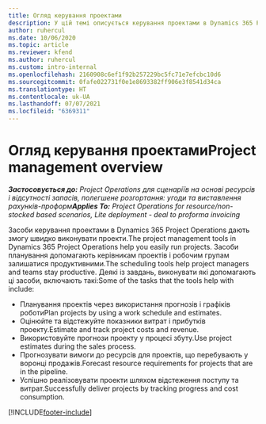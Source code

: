 ```yaml
---
title: Огляд керування проектами
description: У цій темі описується керування проектами в Dynamics 365 Project Operations.
author: ruhercul
ms.date: 10/06/2020
ms.topic: article
ms.reviewer: kfend
ms.author: ruhercul
ms.custom: intro-internal
ms.openlocfilehash: 2160908c6ef1f92b257229bc5fc71e7efcbc10d6
ms.sourcegitcommit: 0fafe022731f0e1e8693382ff906e3f8541d34ca
ms.translationtype: HT
ms.contentlocale: uk-UA
ms.lasthandoff: 07/07/2021
ms.locfileid: "6369311"
---
```

# <a name="project-management-overview"></a><span data-ttu-id="af8e6-103">Огляд керування проектами</span><span class="sxs-lookup"><span data-stu-id="af8e6-103">Project management overview</span></span>

<span data-ttu-id="af8e6-104">_**Застосовується до:** Project Operations для сценаріїв на основі ресурсів і відсутності запасів, полегшене розгортання: угоди та виставлення рахунків-проформ_</span><span class="sxs-lookup"><span data-stu-id="af8e6-104">_**Applies To:** Project Operations for resource/non-stocked based scenarios, Lite deployment - deal to proforma invoicing_</span></span>

<span data-ttu-id="af8e6-105">Засоби керування проектами в Dynamics 365 Project Operations дають змогу швидко виконувати проекти.</span><span class="sxs-lookup"><span data-stu-id="af8e6-105">The project management tools in Dynamics 365 Project Operations help you easily run projects.</span></span> <span data-ttu-id="af8e6-106">Засоби планування допомагають керівникам проектів і робочим групам залишатися продуктивними.</span><span class="sxs-lookup"><span data-stu-id="af8e6-106">The scheduling tools help project managers and teams stay productive.</span></span> <span data-ttu-id="af8e6-107">Деякі із завдань, виконувати які допомагають ці засоби, включають такі:</span><span class="sxs-lookup"><span data-stu-id="af8e6-107">Some of the tasks that the tools help with include:</span></span>

- <span data-ttu-id="af8e6-108">Планування проектів через використання прогнозів і графіків роботи</span><span class="sxs-lookup"><span data-stu-id="af8e6-108">Plan projects by using a work schedule and estimates.</span></span>
- <span data-ttu-id="af8e6-109">Оцінюйте та відстежуйте показники витрат і прибутків проекту.</span><span class="sxs-lookup"><span data-stu-id="af8e6-109">Estimate and track project costs and revenue.</span></span>
- <span data-ttu-id="af8e6-110">Використовуйте прогнози проекту у процесі збуту.</span><span class="sxs-lookup"><span data-stu-id="af8e6-110">Use project estimates during the sales process.</span></span>
- <span data-ttu-id="af8e6-111">Прогнозувати вимоги до ресурсів для проектів, що перебувають у воронці продажів.</span><span class="sxs-lookup"><span data-stu-id="af8e6-111">Forecast resource requirements for projects that are in the pipeline.</span></span>
- <span data-ttu-id="af8e6-112">Успішно реалізовувати проекти шляхом відстеження поступу та витрат.</span><span class="sxs-lookup"><span data-stu-id="af8e6-112">Successfully deliver projects by tracking progress and cost consumption.</span></span>


[!INCLUDE[footer-include](../includes/footer-banner.md)]